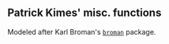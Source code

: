 ## Patrick Kimes' misc. functions

Modeled after Karl Broman's [`broman`](https://github.com/kbroman/broman) package.
